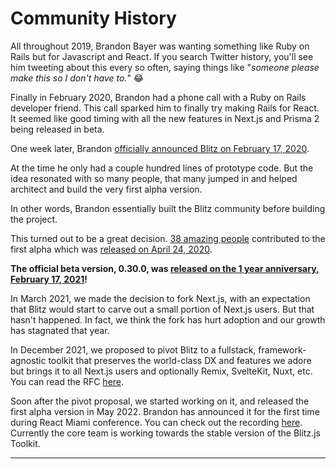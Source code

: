 # Community History

All throughout 2019, Brandon Bayer was wanting something like Ruby on
Rails but for Javascript and React. If you search Twitter history, you'll
see him tweeting about this every so often, saying things like "*someone
please make this so I don't have to.*" 😂

Finally in February 2020, Brandon had a phone call with a Ruby on Rails
developer friend. This call sparked him to finally try making Rails for
React. It seemed like good timing with all the new features in Next.js and
Prisma 2 being released in beta.

One week later, Brandon
[officially announced Blitz on February 17, 2020](https://twitter.com/flybayer/status/1229425878481793024).

At the time he only had a couple hundred lines of prototype code. But the
idea resonated with so many people, that many jumped in and helped
architect and build the very first alpha version.

In other words, Brandon essentially built the Blitz community before
building the project.

This turned out to be a great decision.
[38 amazing people](https://github.com/blitz-js/blitz/tree/ab6f60571ad61eef6be55e9684f2e243fa902e8d#contributors-)
contributed to the first alpha which was
[released on April 24, 2020](https://twitter.com/flybayer/status/1253649008540569600).

**The official beta version, 0.30.0, was
[released on the 1 year anniversary, February 17, 2021](https://twitter.com/flybayer/status/1362048912476016642)!**

In March 2021, we made the decision to fork Next.js, with an expectation
that Blitz would start to carve out a small portion of Next.js users. But
that hasn't happened. In fact, we think the fork has hurt adoption and our
growth has stagnated that year.

In December 2021, we proposed to pivot Blitz to a fullstack,
framework-agnostic toolkit that preserves the world-class DX and features
we adore but brings it to all Next.js users and optionally Remix,
SvelteKit, Nuxt, etc. You can read the RFC
[here](https://github.com/blitz-js/blitz/discussions/3075).

Soon after the pivot proposal, we started working on it, and released the
first alpha version in May 2022. Brandon has announced it for the first
time during React Miami conference. You can check out the recording
[here](https://www.youtube.com/watch?v=TWkjl_jg3Jk&ab_channel=JSWORLDConference).
Currently the core team is working towards the stable version of the
Blitz.js Toolkit.



---

